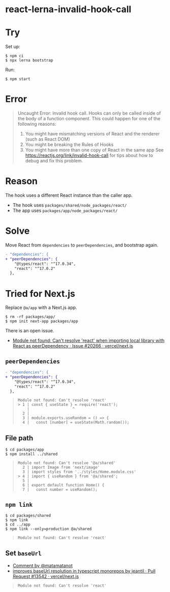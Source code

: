 # react-lerna-invalid-hook-call

# Try

Set up:

```console
$ npm ci
$ npx lerna bootstrap
```

Run:

```console
$ npm start
```

# Error

> Uncaught Error: Invalid hook call. Hooks can only be called inside of the body of a function component. This could happen for one of the following reasons:
> 1. You might have mismatching versions of React and the renderer (such as React DOM)
> 2. You might be breaking the Rules of Hooks
> 3. You might have more than one copy of React in the same app
> See https://reactjs.org/link/invalid-hook-call for tips about how to debug and fix this problem.

# Reason

The hook uses a different React instance than the caller app.

- The hook uses `packages/shared/node_packages/react/`
- The app uses `packages/app/node_packages/react/`

# Solve

Move React from `dependencies` to `peerDependencies`, and bootstrap again.

```diff
- "dependencies": {
+ "peerDependencies": {
    "@types/react": "^17.0.34",
    "react": "^17.0.2"
  },
```

# Tried for Next.js

Replace `@a/app` with a Next.js app.

```console
$ rm -rf packages/app/
$ npm init next-app packages/app
```

There is an open issue.

- [Module not found: Can't resolve 'react' when importing local library with React as peerDependency · Issue #20266 · vercel/next.js](https://github.com/vercel/next.js/issues/20266)

## `peerDependencies`

```diff
- "dependencies": {
+ "peerDependencies": {
    "@types/react": "^17.0.34",
    "react": "^17.0.2"
  },
```

> ```
> Module not found: Can't resolve 'react'
> > 1 | const { useState } = require('react');
>     |                   ^
>   2 | 
>   3 | module.exports.useRandom = () => {
>   4 |   const [number] = useState(Math.random());
> ```

## File path

```console
$ cd packages/app
$ npm install ../shared
```

> ```
> Module not found: Can't resolve '@a/shared'
>   2 | import Image from 'next/image'
>   3 | import styles from '../styles/Home.module.css'
> > 4 | import { useRandom } from '@a/shared';
>   5 | 
>   6 | export default function Home() {
>   7 |   const number = useRandom();
> ```

## `npm link`

```console
$ cd packages/shared
$ npm link
$ cd ../app
$ npm link --only=production @a/shared
```

> ```
> Module not found: Can't resolve 'react'
> ```

## Set `baseUrl`

- [Comment by @matamatanot](https://github.com/vercel/next.js/issues/20266#issuecomment-748375569)
- [improves baseUrl resolution in typescript monorepos by jeantil · Pull Request #13542 · vercel/next.js](https://github.com/vercel/next.js/pull/13542/files#diff-738f132ea5ea7014901c0a03052025589f4a912b25a2f470151523408fae2a3d)

> ```
> Module not found: Can't resolve 'react'
> ```